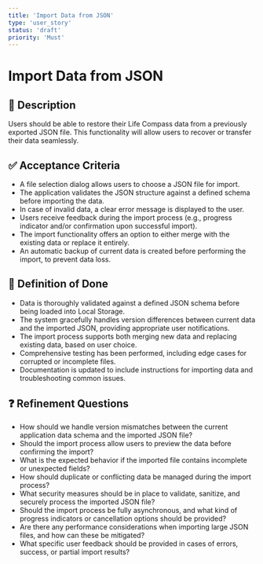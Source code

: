 ```yaml
---
title: 'Import Data from JSON'
type: 'user_story'
status: 'draft'
priority: 'Must'
---
```


# Import Data from JSON

## 📌 Description

Users should be able to restore their Life Compass data from a previously exported JSON file. This functionality will allow users to recover or transfer their data seamlessly.

## ✅ Acceptance Criteria

- A file selection dialog allows users to choose a JSON file for import.
- The application validates the JSON structure against a defined schema before importing the data.
- In case of invalid data, a clear error message is displayed to the user.
- Users receive feedback during the import process (e.g., progress indicator and/or confirmation upon successful import).
- The import functionality offers an option to either merge with the existing data or replace it entirely.
- An automatic backup of current data is created before performing the import, to prevent data loss.

## 🎯 Definition of Done

- Data is thoroughly validated against a defined JSON schema before being loaded into Local Storage.
- The system gracefully handles version differences between current data and the imported JSON, providing appropriate user notifications.
- The import process supports both merging new data and replacing existing data, based on user choice.
- Comprehensive testing has been performed, including edge cases for corrupted or incomplete files.
- Documentation is updated to include instructions for importing data and troubleshooting common issues.

## ❓ Refinement Questions

- How should we handle version mismatches between the current application data schema and the imported JSON file?
- Should the import process allow users to preview the data before confirming the import?
- What is the expected behavior if the imported file contains incomplete or unexpected fields?
- How should duplicate or conflicting data be managed during the import process?
- What security measures should be in place to validate, sanitize, and securely process the imported JSON file?
- Should the import process be fully asynchronous, and what kind of progress indicators or cancellation options should be provided?
- Are there any performance considerations when importing large JSON files, and how can these be mitigated?
- What specific user feedback should be provided in cases of errors, success, or partial import results?
